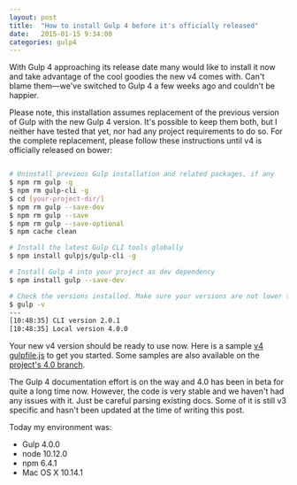 ```yaml
---
layout: post
title:  "How to install Gulp 4 before it's officially released"
date:   2015-01-15 9:34:00
categories: gulp4
---
```


With Gulp 4 approaching its release date many would like to install it now
and take advantage of the cool goodies the new v4 comes with.
Can't blame them&mdash;we've switched to Gulp 4 a few weeks ago and couldn't be happier.

<!--more-->

Please note, this installation assumes replacement of the previous version of Gulp
with the new Gulp 4 version. It's possible to keep them both, but I neither have
tested that yet, nor had any project requirements to do so.
For the complete replacement, please follow these instructions until v4 is
officially released on bower:


```sh

# Uninstall previous Gulp installation and related packages, if any
$ npm rm gulp -g
$ npm rm gulp-cli -g
$ cd [your-project-dir/]
$ npm rm gulp --save-dev
$ npm rm gulp --save
$ npm rm gulp --save-optional
$ npm cache clean

# Install the latest Gulp CLI tools globally
$ npm install gulpjs/gulp-cli -g

# Install Gulp 4 into your project as dev dependency
$ npm install gulp --save-dev

# Check the versions installed. Make sure your versions are not lower than shown.
$ gulp -v
---
[10:48:35] CLI version 2.0.1
[10:48:35] Local version 4.0.0
```

Your new v4 version should be ready to use now. Here is a sample
[v4 gulpfile.js](https://gist.github.com/demisx/beef93591edc1521330a) to get you started.
Some samples are also available on the [project's 4.0 branch](https://github.com/gulpjs/gulp/tree/4.0).

The Gulp 4 documentation effort is on the way and 4.0 has been in beta for quite a long time now.
However, the code is very stable and we haven't had any issues with it.
Just be careful parsing existing docs. Some of it is still v3 specific and hasn't been updated
at the time of writing this post.

Today my environment was:

- Gulp 4.0.0
- node 10.12.0
- npm 6.4.1
- Mac OS X 10.14.1
